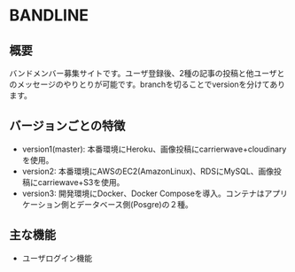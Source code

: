 # BANDLINE

## 概要
バンドメンバー募集サイトです。ユーザ登録後、2種の記事の投稿と他ユーザとのメッセージのやりとりが可能です。branchを切ることでversionを分けてあります。

## バージョンごとの特徴
* version1(master): 本番環境にHeroku、画像投稿にcarrierwave+cloudinaryを使用。
* version2: 本番環境にAWSのEC2(AmazonLinux)、RDSにMySQL、画像投稿にcarriewave+S3を使用。
* version3: 開発環境にDocker、Docker Composeを導入。コンテナはアプリケーション側とデータベース側(Posgre)の２種。

## 主な機能
* ユーザログイン機能
